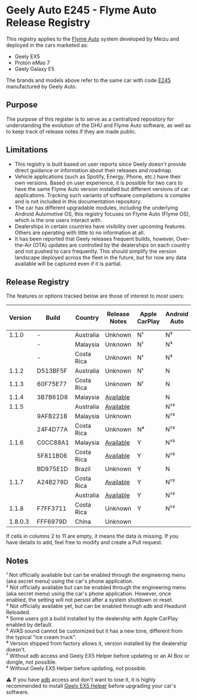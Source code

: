 # Geely Auto E245 - Flyme Auto Release Registry

This registry applies to the [Flyme Auto](https://www.flymeauto.com/) system developed by Meizu and deployed in the cars marketed as:

- Geely EX5
- Proton eMas 7
- Geely Galaxy E5

The brands and models above refer to the same car with code [E245](https://en.wikipedia.org/wiki/Geely_Galaxy_E5) manufactured by Geely Auto.

## Purpose

The purpose of this register is to serve as a centralized repository for understanding the evolution of the DHU and Flyme Auto software, as well as to keep track of release notes if they are made public.

## Limitations

- This registry is built based on user reports since Geely doesn't provide direct guidance or information about their releases and roadmap.
- Vehicle applications (such as Spotify, Energy, Phone, etc.) have their own versions. Based on user experience, it is possible for two cars to have the same Flyme Auto version installed but different versions of car applications. Tracking such variants of software compilations is complex and is not included in this documentation repository.
- The car has different upgradable modules, including the underlying Android Automotive OS, this registry focuses on Flyme Auto (Flyme OS), which is the one users interact with.
- Dealerships in certain countries have visibility over upcoming features. Others are operating with little to no information at all.
- It has been reported that Geely releases frequent builds, however, Over-the-Air (OTA) updates are controlled by the dealerships on each country and not pushed to cars frequently. This should simplify the version landscape deployed across the fleet in the future, but for now any data available will be captured even if it is partial.

## Release Registry

The features or options tracked below are those of interest to most users:


| Version | Build    | Country    | Release Notes                                     | Apple CarPlay | Android Auto | adb Access | CarbitLink while Driving | AVAS Sound Options | AI Box / Dongle Support | User Profiles |
| --------- | ---------- | ------------ | --------------------------------------------------- | --------------- | -------------- | ------------ | -------------------------- | -------------------- | :------------------------ | :-------------- |
| 1.1.0   | -        | Australia  | Unknown                                           | N¹           | N³          | Y          | Y                        | N                  |                         | Y             |
|         | -        | Malaysia   | Unknown                                           | N¹           | N³          | Y          | Y                        | N                  |                         | Y             |
|         | -        | Costa Rica | Unknown                                           | N¹           | N³          | Y          | Y                        | N                  | N                       | N             |
| 1.1.2   | D513BF5F | Australia  | Unknown                                           | N¹           | N            |            |                          |                    |                         | Y             |
| 1.1.3   | 60F75E77 | Costa Rica | Unknown                                           | N¹           | N            | N          | N⁶                      | N                  | N                       | N             |
| 1.1.4   | 3B7B61D8 | Malaysia   | [Available](/Release-Notes/1.1.4_3B7B61D8_MYS.md) |               | N            |            | Y                        | N                  |                         | Y             |
| 1.1.5   |          | Australia  | [Available](/Release-Notes/1.1.5_AUS.md)          |               | N⁷³        |            |                          | N⁵                |                         | Y             |
|         | 9AFB221B | Malaysia   | Unknown                                           |               | N⁷³        |            |                          | N                  |                         | Y             |
|         | 24F4D77A | Costa Rica | Unknown                                           | N⁴           | N⁷³        | N⁸        | N                        | N                  | N                       | N             |
| 1.1.6   | C0CC88A1 | Malaysia   | [Available](/Release-Notes/1.1.6_C0CC88A1_MYS.md) | Y             | N⁷³        | N⁸        | N                        | Y                  | Y                       | Y             |
|         | 5F811B06 | Costa Rica | [Available](/Release-Notes/1.1.6_5F811B06_CRC.md) | Y             | N⁷³        | N⁸        | N                        | Y                  | Y                       | N             |
|         | BD975E1D | Brazil     | Unknown                                           | Y             | N            | N⁸        | N                        | Y                  | Y                       | Y             |
| 1.1.7   | A24B278D | Costa Rica | [Available](/Release-Notes/1.1.7_A24B278D_CRC.md) | Y             | N⁷³        | N⁸        | N                        | Y                  | Y                       | N             |
|         |          | Australia  | [Available](/Release-Notes/1.1.7_AUS.md)          | Y             | N⁷³        | N⁸        | N                        | Y                  | Y                       | Y             |
| 1.1.8   | F7FF3711 | Costa Rica | Unknown                                           | Y             | N⁷³        | N⁸        | Y                        | Y                  | Y                       | N             |
| 1.8.0.3 | FFF6979D | China      | Unknown                                           |               |              |            |                          |                    |                         | Y             |

If cells in columns 2 to 11 are empty, it means the data is missing. If you have details to add, feel free to modify and create a Pull request.

## Notes

¹ Not officially available but can be enabled through the engineering menu (aka secret menu) using the car's phone application.<br>
² Not officially available but can be enabled through the engineering menu (aka secret menu) using the car's phone application. However, once enabled, the setting will not persist after a system shutdown or reset.<br>
³ Not officially available yet, but can be enabled through adb and Headunit Reloaded.<br>
⁴ Some users got a build installed by the dealership with Apple CarPlay enabled by default.<br>
⁵ AVAS sound cannot be customized but it has a new tone, different from the typical "ice cream truck".<br>
⁶ Version shipped from factory allows it, version installed by the dealership doesn't.<br>
⁷ Without adb access and Geely EX5 Helper before updating or an AI Box or dongle, not possible.<br>
⁸ Without Geely EX5 Helper before updating, not possible.<br>

:warning: If you have [adb](https://developer.android.com/tools/adb) access and don't want to lose it, it is highly recommended to install [Geely EX5 Helper](https://eucalyptus-software-geely-ex5-mods.pages.dev/app-library?fbclid=IwY2xjawLt4rdleHRuA2FlbQIxMABicmlkETF5Zk9VaUhaMWljZ0wyTTI4AR4lZdZsNj7IQlUqDdamVBG2P3U6WChVTcrqTEsuYVpcr3UY5KDUiwF8V3x00g_aem_Ur9yQGfYOTxURHPlcOCHzg) before upgrading your car's software.
